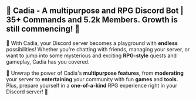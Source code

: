 ## 👑 Cadia - A multipurpose and RPG Discord Bot | **35+** Commands and **5.2k** Members. __Growth is still commencing!__ 💪

💎 With Cadia, your Discord server becomes a playground with **endless** possibilities! Whether you're chatting with friends, managing your server, or want to jump into some mysterious and exciting **RPG-style** quests and gameplay, Cadia has you covered.

🎁 Unwrap the power of Cadia's **multipurpose features**, from **moderating** your server to **entertaining** your community with fun **games** and **tools**. Plus, prepare yourself in a **one-of-a-kind** RPG experience right in your Discord server! 🧩
